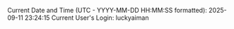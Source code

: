 Current Date and Time (UTC - YYYY-MM-DD HH:MM:SS formatted): 2025-09-11 23:24:15
Current User's Login: luckyaiman

